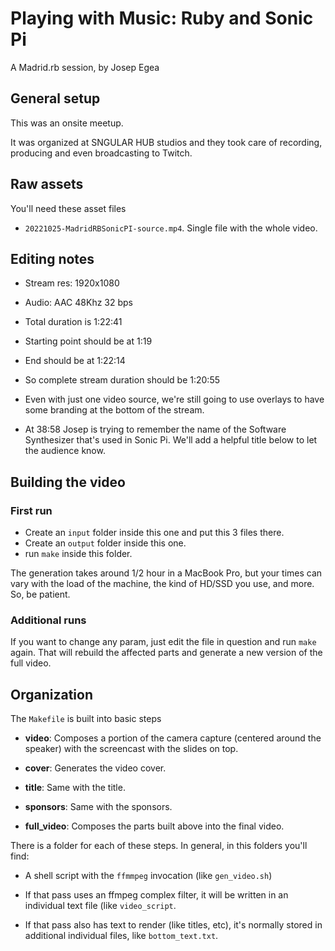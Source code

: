 # Playing with Music: Ruby and Sonic Pi

A Madrid.rb session, by Josep Egea

## General setup

This was an onsite meetup.

It was organized at SNGULAR HUB studios and they took care of
recording, producing and even broadcasting to Twitch.

## Raw assets

You'll need these asset files

- `20221025-MadridRBSonicPI-source.mp4`. Single file with the whole video.

## Editing notes

- Stream res: 1920x1080

- Audio: AAC 48Khz 32 bps

- Total duration is 1:22:41

- Starting point should be at 1:19

- End should be at 1:22:14
  
- So complete stream duration should be 1:20:55

- Even with just one video source, we're still going to use overlays
  to have some branding at the bottom of the stream.

- At 38:58 Josep is trying to remember the name of the Software
  Synthesizer that's used in Sonic Pi. We'll add a helpful title below
  to let the audience know.

## Building the video

### First run

- Create an `input` folder inside this one and put this 3 files there.
- Create an `output` folder inside this one.
- run `make` inside this folder.

The generation takes around 1/2 hour in a MacBook Pro, but your times
can vary with the load of the machine, the kind of HD/SSD you use, and
more. So, be patient.

### Additional runs

If you want to change any param, just edit the file in question and
run `make` again. That will rebuild the affected parts and generate a
new version of the full video.

## Organization

The `Makefile` is built into basic steps

- **video**: Composes a portion of the camera capture (centered around
  the speaker) with the screencast with the slides on top.
  
- **cover**: Generates the video cover.

- **title**: Same with the title.

- **sponsors**: Same with the sponsors.

- **full_video**: Composes the parts built above into the final video.

There is a folder for each of these steps. In general, in this folders
you'll find:

- A shell script with the `ffmmpeg` invocation (like `gen_video.sh`)

- If that pass uses an ffmpeg complex filter, it will be written in an
  individual text file (like `video_script`.
  
- If that pass also has text to render (like titles, etc), it's
  normally stored in additional individual files, like
  `bottom_text.txt`.
